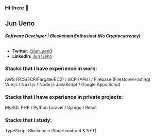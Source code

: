 
### Hi there 👋


## Jun Ueno

###### ***Software Developer*** | ***Blockchain Enthusiast (No Cryptocurrency)***

* **Twitter:** [@jun_uen0](https://twitter.com/jun_uen0)
* **LinkedIn:** [Jun Ueno](https://www.linkedin.com/in/jun-uen0/)

### Stacks that I have experience in work:

AWS (ECS/ECR/Fargate/EC2) / GCP (APIs) / Firebase (Firestore/Hosting)
Vue.js / Nuxt.js / Node.js
JavaScript / Google Apps Script

### Stacks that I have experience in private projects:

MySQL
PHP / Python
Laravel / Django / React

### Stacks that I study:

TypeScript
Blockchain (Smartcontract & NFT)
